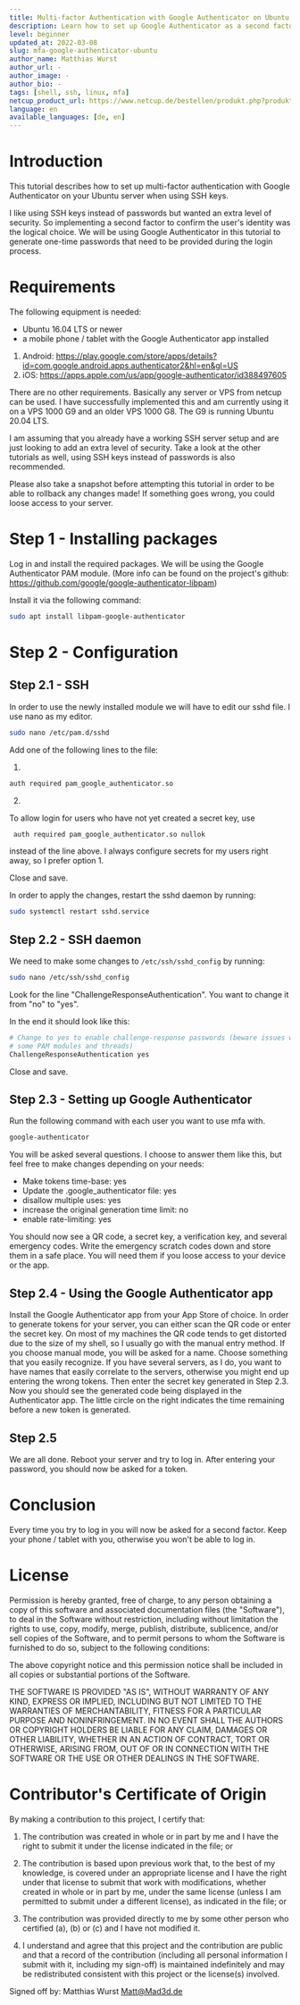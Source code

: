 ```yaml
---
title: Multi-factor Authentication with Google Authenticator on Ubuntu Servers
description: Learn how to set up Google Authenticator as a second factor for your SSH logins
level: beginner
updated_at: 2022-03-08
slug: mfa-google-authenticator-ubuntu
author_name: Matthias Wurst
author_url: -
author_image: -
author_bio: -
tags: [shell, ssh, linux, mfa] 
netcup_product_url: https://www.netcup.de/bestellen/produkt.php?produkt=2554
language: en
available_languages: [de, en]
---
```


# Introduction
This tutorial describes how to set up multi-factor authentication with Google Authenticator on your Ubuntu server when using SSH keys.

I like using SSH keys instead of passwords but wanted an extra level of security. So implementing a second factor to confirm the user's identity was the logical choice.
We will be using Google Authenticator in this tutorial to generate one-time passwords that need to be provided during the login process.

# Requirements
The following equipment is needed:

* Ubuntu 16.04 LTS or newer
* a mobile phone / tablet with the Google Authenticator app installed
1. Android: https://play.google.com/store/apps/details?id=com.google.android.apps.authenticator2&hl=en&gl=US
2. iOS: https://apps.apple.com/us/app/google-authenticator/id388497605


There are no other requirements. Basically any server or VPS from netcup can be used.
I have successfully implemented this and am currently using it on a VPS 1000 G9 and an older VPS 1000 G8. The G9 is running Ubuntu 20.04 LTS.

I am assuming that you already have a working SSH server setup and are just looking to add an extra level of security.
Take a look at the other tutorials as well, using SSH keys instead of passwords is also recommended.

Please also take a snapshot before attempting this tutorial in order to be able to rollback any changes made!
If something goes wrong, you could loose access to your server.


# Step 1 - Installing packages
Log in and install the required packages.
We will be using the Google Authenticator PAM module. (More info can be found on the project's github: https://github.com/google/google-authenticator-libpam)

Install it via the following command:
```bash
sudo apt install libpam-google-authenticator
 ```


# Step 2 - Configuration
## Step 2.1 - SSH
In order to use the newly installed module we will have to edit our sshd file.
I use nano as my editor.
```bash
sudo nano /etc/pam.d/sshd
 ```

Add one of the following lines to the file:

1. 
```bash
auth required pam_google_authenticator.so
 ```
2. 
To allow login for users who have not yet created a secret key, use 
```bash
 auth required pam_google_authenticator.so nullok
 ```
instead of the line above.
I always configure secrets for my users right away, so I prefer option 1.

Close and save.

In order to apply the changes, restart the sshd daemon by running:
```bash
sudo systemctl restart sshd.service
 ```

## Step 2.2 - SSH daemon

We need to make some changes to `/etc/ssh/sshd_config` by running:

```bash
sudo nano /etc/ssh/sshd_config
 ```

Look for the line "ChallengeResponseAuthentication". You want to change it from "no" to "yes".

In the end it should look like this:
```bash
# Change to yes to enable challenge-response passwords (beware issues with
# some PAM modules and threads)
ChallengeResponseAuthentication yes
 ```

Close and save.

## Step 2.3 - Setting up Google Authenticator
Run the following command with each user you want to use mfa with.
```bash
google-authenticator
 ```

 You will be asked several questions. I choose to answer them like this, but feel free to make changes depending on your needs:
 - Make tokens time-base: yes
 - Update the .google_authenticator file: yes
 - disallow multiple uses: yes
 - increase the original generation time limit: no
 - enable rate-limiting: yes

 You should now see a QR code, a secret key, a verification key, and several emergency codes.
 Write the emergency scratch codes down and store them in a safe place. You will need them if you loose access to your device or the app.

 ## Step 2.4 - Using the Google Authenticator app
 Install the Google Authenticator app from your App Store of choice.
 In order to generate tokens for your server, you can either scan the QR code or enter the secret key.
 On most of my machines the QR code tends to get distorted due to the size of my shell, so I usually go with the manual entry method.
 If you choose manual mode, you will be asked for a name. Choose something that you easily recognize. If you have several servers, as I do, you want to have names that easily correlate to the servers, otherwise you might end up entering the wrong tokens. Then enter the secret key generated in Step 2.3.
 Now you should see the generated code being displayed in the Authenticator app.
 The little circle on the right indicates the time remaining before a new token is generated. 

 ## Step 2.5
 We are all done.
 Reboot your server and try to log in.
 After entering your password, you should now be asked for a token.

# Conclusion
Every time you try to log in you will now be asked for a second factor.
Keep your phone / tablet with you, otherwise you won't be able to log in. 

# License

Permission is hereby granted, free of charge, to any person obtaining a copy
of this software and associated documentation files (the "Software"), to deal
in the Software without restriction, including without limitation the rights
to use, copy, modify, merge, publish, distribute, sublicence, and/or sell
copies of the Software, and to permit persons to whom the Software is
furnished to do so, subject to the following conditions:

The above copyright notice and this permission notice shall be included in all
copies or substantial portions of the Software.

THE SOFTWARE IS PROVIDED "AS IS", WITHOUT WARRANTY OF ANY KIND, EXPRESS OR
IMPLIED, INCLUDING BUT NOT LIMITED TO THE WARRANTIES OF MERCHANTABILITY,
FITNESS FOR A PARTICULAR PURPOSE AND NONINFRINGEMENT. IN NO EVENT SHALL THE
AUTHORS OR COPYRIGHT HOLDERS BE LIABLE FOR ANY CLAIM, DAMAGES OR OTHER
LIABILITY, WHETHER IN AN ACTION OF CONTRACT, TORT OR OTHERWISE, ARISING FROM,
OUT OF OR IN CONNECTION WITH THE SOFTWARE OR THE USE OR OTHER DEALINGS IN THE
SOFTWARE.

# Contributor's Certificate of Origin
By making a contribution to this project, I certify that:

 1) The contribution was created in whole or in part by me and I have the right to submit it under the license indicated in the file; or

 2) The contribution is based upon previous work that, to the best of my knowledge, is covered under an appropriate license and I have the right under that license to submit that work with modifications, whether created in whole or in part by me, under the same license (unless I am permitted to submit under a different license), as indicated in the file; or

 3) The contribution was provided directly to me by some other person who certified (a), (b) or (c) and I have not modified it.

 4) I understand and agree that this project and the contribution are public and that a record of the contribution (including all personal information I submit with it, including my sign-off) is maintained indefinitely and may be redistributed consistent with this project or the license(s) involved.

Signed off by: Matthias Wurst <Matt@Mad3d.de>
